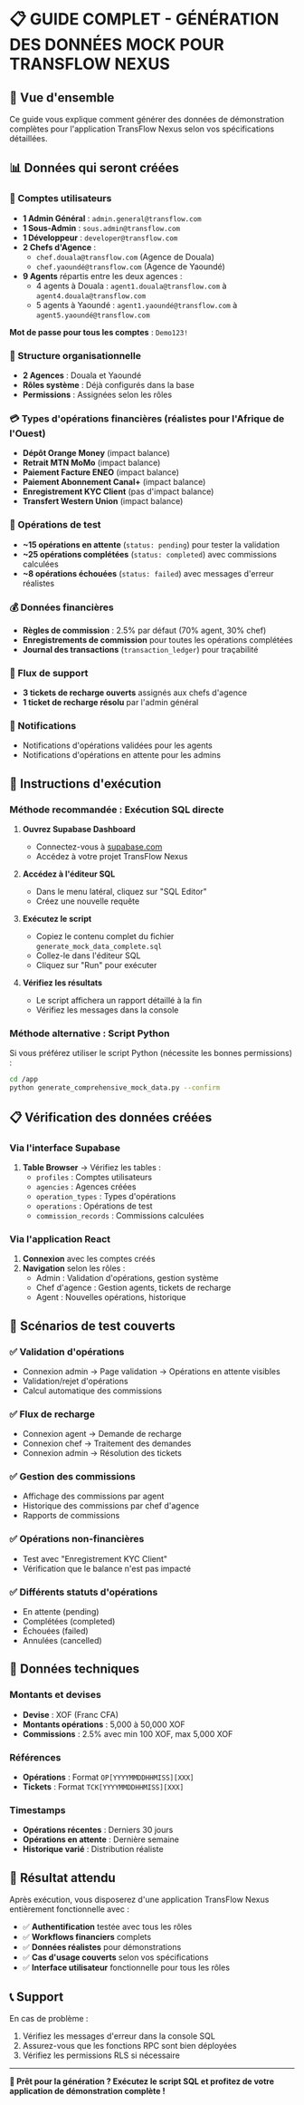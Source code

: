 # 📋 GUIDE COMPLET - GÉNÉRATION DES DONNÉES MOCK POUR TRANSFLOW NEXUS

## 🎯 Vue d'ensemble

Ce guide vous explique comment générer des données de démonstration complètes pour l'application TransFlow Nexus selon vos spécifications détaillées.

## 📊 Données qui seront créées

### 👥 Comptes utilisateurs
- **1 Admin Général** : `admin.general@transflow.com`
- **1 Sous-Admin** : `sous.admin@transflow.com`
- **1 Développeur** : `developer@transflow.com`
- **2 Chefs d'Agence** :
  - `chef.douala@transflow.com` (Agence de Douala)
  - `chef.yaoundé@transflow.com` (Agence de Yaoundé)
- **9 Agents** répartis entre les deux agences :
  - 4 agents à Douala : `agent1.douala@transflow.com` à `agent4.douala@transflow.com`
  - 5 agents à Yaoundé : `agent1.yaoundé@transflow.com` à `agent5.yaoundé@transflow.com`

**Mot de passe pour tous les comptes** : `Demo123!`

### 🏢 Structure organisationnelle
- **2 Agences** : Douala et Yaoundé
- **Rôles système** : Déjà configurés dans la base
- **Permissions** : Assignées selon les rôles

### 💳 Types d'opérations financières (réalistes pour l'Afrique de l'Ouest)
- **Dépôt Orange Money** (impact balance)
- **Retrait MTN MoMo** (impact balance)
- **Paiement Facture ENEO** (impact balance)
- **Paiement Abonnement Canal+** (impact balance)
- **Enregistrement KYC Client** (pas d'impact balance)
- **Transfert Western Union** (impact balance)

### 🔄 Opérations de test
- **~15 opérations en attente** (`status: pending`) pour tester la validation
- **~25 opérations complétées** (`status: completed`) avec commissions calculées
- **~8 opérations échouées** (`status: failed`) avec messages d'erreur réalistes

### 💰 Données financières
- **Règles de commission** : 2.5% par défaut (70% agent, 30% chef)
- **Enregistrements de commission** pour toutes les opérations complétées
- **Journal des transactions** (`transaction_ledger`) pour traçabilité

### 🎫 Flux de support
- **3 tickets de recharge ouverts** assignés aux chefs d'agence
- **1 ticket de recharge résolu** par l'admin général

### 🔔 Notifications
- Notifications d'opérations validées pour les agents
- Notifications d'opérations en attente pour les admins

## 🚀 Instructions d'exécution

### Méthode recommandée : Exécution SQL directe

1. **Ouvrez Supabase Dashboard**
   - Connectez-vous à [supabase.com](https://supabase.com)
   - Accédez à votre projet TransFlow Nexus

2. **Accédez à l'éditeur SQL**
   - Dans le menu latéral, cliquez sur "SQL Editor"
   - Créez une nouvelle requête

3. **Exécutez le script**
   - Copiez le contenu complet du fichier `generate_mock_data_complete.sql`
   - Collez-le dans l'éditeur SQL
   - Cliquez sur "Run" pour exécuter

4. **Vérifiez les résultats**
   - Le script affichera un rapport détaillé à la fin
   - Vérifiez les messages dans la console

### Méthode alternative : Script Python

Si vous préférez utiliser le script Python (nécessite les bonnes permissions) :

```bash
cd /app
python generate_comprehensive_mock_data.py --confirm
```

## 📋 Vérification des données créées

### Via l'interface Supabase
1. **Table Browser** → Vérifiez les tables :
   - `profiles` : Comptes utilisateurs
   - `agencies` : Agences créées
   - `operation_types` : Types d'opérations
   - `operations` : Opérations de test
   - `commission_records` : Commissions calculées

### Via l'application React
1. **Connexion** avec les comptes créés
2. **Navigation** selon les rôles :
   - Admin : Validation d'opérations, gestion système
   - Chef d'agence : Gestion agents, tickets de recharge
   - Agent : Nouvelles opérations, historique

## 🎯 Scénarios de test couverts

### ✅ Validation d'opérations
- Connexion admin → Page validation → Opérations en attente visibles
- Validation/rejet d'opérations
- Calcul automatique des commissions

### ✅ Flux de recharge
- Connexion agent → Demande de recharge
- Connexion chef → Traitement des demandes
- Connexion admin → Résolution des tickets

### ✅ Gestion des commissions
- Affichage des commissions par agent
- Historique des commissions par chef d'agence
- Rapports de commissions

### ✅ Opérations non-financières
- Test avec "Enregistrement KYC Client"
- Vérification que le balance n'est pas impacté

### ✅ Différents statuts d'opérations
- En attente (pending)
- Complétées (completed)
- Échouées (failed)
- Annulées (cancelled)

## 🔧 Données techniques

### Montants et devises
- **Devise** : XOF (Franc CFA)
- **Montants opérations** : 5,000 à 50,000 XOF
- **Commissions** : 2.5% avec min 100 XOF, max 5,000 XOF

### Références
- **Opérations** : Format `OP[YYYYMMDDHHMISS][XXX]`
- **Tickets** : Format `TCK[YYYYMMDDHHMISS][XXX]`

### Timestamps
- **Opérations récentes** : Derniers 30 jours
- **Opérations en attente** : Dernière semaine
- **Historique varié** : Distribution réaliste

## 🎉 Résultat attendu

Après exécution, vous disposerez d'une application TransFlow Nexus entièrement fonctionnelle avec :

- ✅ **Authentification** testée avec tous les rôles
- ✅ **Workflows financiers** complets
- ✅ **Données réalistes** pour démonstrations
- ✅ **Cas d'usage couverts** selon vos spécifications
- ✅ **Interface utilisateur** fonctionnelle pour tous les rôles

## 📞 Support

En cas de problème :
1. Vérifiez les messages d'erreur dans la console SQL
2. Assurez-vous que les fonctions RPC sont bien déployées
3. Vérifiez les permissions RLS si nécessaire

---

**🚀 Prêt pour la génération ? Exécutez le script SQL et profitez de votre application de démonstration complète !**